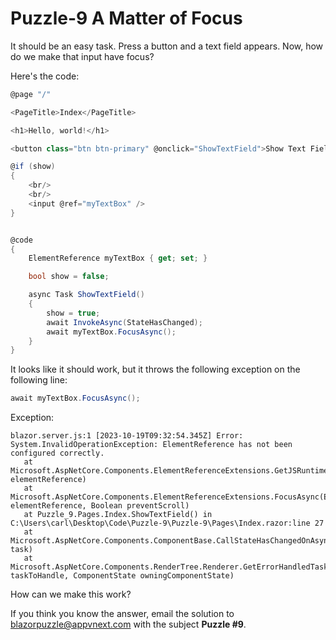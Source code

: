 # Puzzle-9 A Matter of Focus

It should be an easy task. Press a button and a text field appears. Now, how do we make that input have focus?

Here's the code:

```c#
@page "/"

<PageTitle>Index</PageTitle>

<h1>Hello, world!</h1>

<button class="btn btn-primary" @onclick="ShowTextField">Show Text Field</button>

@if (show)
{
    <br/>
    <br/>
    <input @ref="myTextBox" />
}


@code 
{
    ElementReference myTextBox { get; set; }

    bool show = false;

    async Task ShowTextField()
    {
        show = true;
        await InvokeAsync(StateHasChanged);
        await myTextBox.FocusAsync();
    }
}
```

It looks like it should work, but it throws the following exception on the following line:

```c#
await myTextBox.FocusAsync();
```

Exception:

```
blazor.server.js:1 [2023-10-19T09:32:54.345Z] Error: System.InvalidOperationException: ElementReference has not been configured correctly.
   at Microsoft.AspNetCore.Components.ElementReferenceExtensions.GetJSRuntime(ElementReference elementReference)
   at Microsoft.AspNetCore.Components.ElementReferenceExtensions.FocusAsync(ElementReference elementReference, Boolean preventScroll)
   at Puzzle_9.Pages.Index.ShowTextField() in C:\Users\carl\Desktop\Code\Puzzle-9\Puzzle-9\Pages\Index.razor:line 27
   at Microsoft.AspNetCore.Components.ComponentBase.CallStateHasChangedOnAsyncCompletion(Task task)
   at Microsoft.AspNetCore.Components.RenderTree.Renderer.GetErrorHandledTask(Task taskToHandle, ComponentState owningComponentState)
```

How can we make this work?

If you think you know the answer, email the solution to blazorpuzzle@appvnext.com with the subject **Puzzle #9**.

